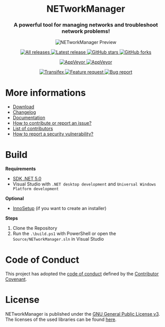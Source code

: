 <div align="center">       
  <h1>NETworkManager</h1>
  <h3>A powerful tool for managing networks and troubleshoot network problems!</h3>
  
  <img alt="NETworkManager Preview" src="https://github.com/BornToBeRoot/NETworkManager/blob/master/docs/Preview.gif?raw=true" />
  
  <p>   
    <a href="https://github.com/BornToBeroot/NETworkManager/releases" target="_blank">
      <img alt="All releases" src="https://img.shields.io/github/downloads/BornToBeroot/NETworkManager/total.svg?style=for-the-badge&logo=github" />
    </a>    
    <a href="https://github.com/BornToBeroot/NETworkManager/releases/latest" target="_blank">
      <img alt="Latest release" src="https://img.shields.io/github/downloads/BornToBeroot/NETworkManager/latest/total.svg?style=for-the-badge&logo=github" />
    </a>    
    <a href="https://github.com/BornToBeroot/NETworkManager/stargazers" target="_blank">
      <img alt="GitHub stars" src="https://img.shields.io/github/stars/BornToBeroot/NETworkManager.svg?style=for-the-badge&logo=github" />
    </a>    
    <a href="https://github.com/BornToBeroot/NETworkManager/network" target="_blank">       
      <img alt="GitHub forks" src="https://img.shields.io/github/forks/BornToBeroot/NETworkManager.svg?style=for-the-badge&logo=github" />
    </a>     
  </p> 
  <p> 
    <a href="https://ci.appveyor.com/project/BornToBeRoot/NETworkManager/branch/master">
      <img alt="AppVeyor" src="https://img.shields.io/appveyor/ci/BornToBeRoot/NETworkManager/master.svg?style=for-the-badge&logo=appveyor&&label=master" />
    </a>   
    <a href="https://github.com/BornToBeRoot/NETworkManager/blob/master/LICENSE">
      <img alt="AppVeyor" src="https://img.shields.io/github/license/BornToBeroot/NETworkManager.svg?style=for-the-badge&logo=github" />
    </a>     
  </p> 
  <p> 
    <a href="https://transifex.com/BornToBeRoot/NETworkManager/">
      <img alt="Transifex" src="https://img.shields.io/badge/transifex-translate-green.svg?style=for-the-badge" />
    </a>   
    <a href="https://github.com/BornToBeRoot/NETworkManager/issues/new?labels=Feature-Request&template=Feature_request.md">
      <img alt="Feature request" src="https://img.shields.io/badge/github-feature_request-green.svg?style=for-the-badge&logo=github" />
    </a>       
    <a href="https://github.com/BornToBeRoot/NETworkManager/issues/new?labels=Issue&template=Bug_report.md">
      <img alt="Bug report" src="https://img.shields.io/badge/github-bug_report-red.svg?style=for-the-badge&logo=github" />
    </a>     
  </p>
</div>

# More informations
- [Download](https://borntoberoot.net/NETworkManager/Download)
- [Changelog](https://borntoberoot.net/NETworkManager/Changelog)
- [Documentation](https://borntoberoot.net/NETworkManager/Application)
- [How to contribute or report an issue?](https://github.com/BornToBeRoot/NETworkManager/blob/master/CONTRIBUTING.md)
- [List of contributors](https://github.com/BornToBeRoot/NETworkManager/blob/master/Contributors.md)
- [How to report a security vulnerability?](https://github.com/BornToBeRoot/NETworkManager/blob/master/SECURITY.md)

# Build
__Requirements__
- [SDK .NET 5.0](https://dotnet.microsoft.com/download/dotnet/5.0)
- Visual Studio with `.NET desktop development` and `Universal Windows Platform development` 

__Optional__
- [InnoSetup](https://jrsoftware.org/isinfo.php) (if you want to create an installer)

__Steps__
1. Clone the Repository
2. Run the `.\build.ps1` with PowerShell or open the `Source/NETworkManager.sln` in Visual Studio

# Code of Conduct
This project has adopted the [code of conduct](https://github.com/BornToBeRoot/NETworkManager/blob/master/CODE_OF_CONDUCT.md) defined by the [Contributor Covenant](http://contributor-covenant.org/).

# License
NETworkManager is published under the [GNU General Public License v3](https://github.com/BornToBeRoot/NETworkManager/blob/master/LICENSE). The licenses of the used libraries can be found [here](https://github.com/BornToBeRoot/NETworkManager/tree/master/Source/NETworkManager.Documentation/Licenses).
